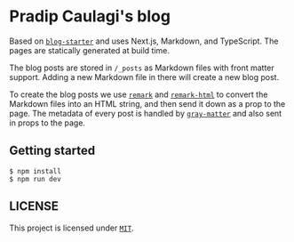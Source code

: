 # Pradip Caulagi's blog

Based on [`blog-starter`][blog-starter] and uses Next.js, Markdown, and TypeScript. The pages are statically generated at build time.

The blog posts are stored in `/_posts` as Markdown files with front matter support. Adding a new Markdown file in there will create a new blog post.

To create the blog posts we use [`remark`][remark] and [`remark-html`][remark-html] to convert the Markdown files into an HTML string, and then send it down as a prop to the page. The metadata of every post is handled by [`gray-matter`](https://github.com/jonschlinkert/gray-matter) and also sent in props to the page.

## Getting started

```
$ npm install
$ npm run dev
```

## LICENSE

This project is licensed under [`MIT`](LICENSE).

[blog-starter]: https://github.com/vercel/next.js/tree/canary/examples/blog-starter
[remark]: https://github.com/remarkjs/remark
[remark-html]: https://github.com/remarkjs/remark-html
